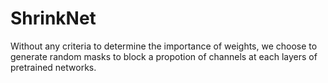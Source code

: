 # ShrinkNet
Without any criteria to determine the importance of weights, we choose to generate random masks to block a propotion of channels at each layers of pretrained networks.
